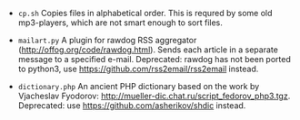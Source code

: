 * `cp.sh`
    Copies files in alphabetical order. This is requred by some old
    mp3-players, which are not smart enough to sort files.

* `mailart.py`
    A plugin for rawdog RSS aggregator (<http://offog.org/code/rawdog.html>).
    Sends each article in a separate message to a specified e-mail. Deprecated:
    rawdog has not been ported to python3, use
    <https://github.com/rss2email/rss2email> instead.

* `dictionary.php`
    An ancient PHP dictionary based on the work by Vjacheslav Fyodorov:
    <http://mueller-dic.chat.ru/script_fedorov_php3.tgz>. Deprecated: use
    <https://github.com/asherikov/shdic> instead.
